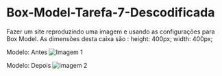 # Box-Model-Tarefa-7-Descodificada
Fazer um site reproduzindo uma imagem e usando as configurações para Box Model.
As dimensões desta caixa são :
height: 400px;
width: 400px;

Modelo: Antes
![Imagem 1](https://github.com/Tynunes43/Box-Model-Tarefa-7-Descodificada/assets/147413887/c4a7a7f3-af45-4c4a-bbe3-268d858a4f7b)



Modelo: Depois
![imagem 2](https://github.com/Tynunes43/Box-Model-Tarefa-7-Descodificada/assets/147413887/1b0a8d61-6ba0-40e8-a223-78ac875154b2)


